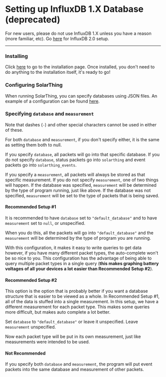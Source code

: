 # Setting up InfluxDB 1.X Database (deprecated)
For new users, please do not use InfluxDB 1.X unless you have a reason (more familiar, etc).
Go [here](./influxdb2_setup.md) for InfluxDB 2.0 setup.

---

### Installing
Click [here](https://docs.influxdata.com/influxdb/v1.7/introduction/installation/) to go to the installation page.
Once installed, you don't need to do anything to the installation itself, it's ready to go!

### Configuring SolarThing
When running SolarThing, you can specify databases using JSON files. An example of a configuration can be found [here](../../config_templates/databases/influxdb_template.json).

### Specifying `database` and `measurement`
Note that dashes (`-`) and other special characters cannot be used in either of these.

For both `database` and `measurement`, if you don't specify either, it is the same as setting them both
to null.

If you specify `database`, all packets will go into that specific database. If you do not specify
`database`, status packets go into `solarthing` and event packets go into `solarthing_events`.

If you specify a `measurement`, all packets will always be stored as that specific measurement. If you
do not specify `measurement`, one of two things will happen. If the database was specified, `measurement` will be determined by
the type of program running, just like above. If the database was not specified, `measurement` will be set to
the type of packets that is being saved.

#### Recommended Setup #1
It is recommended to have `database` set to `"default_database"` and to have `measurement` set to `null`, or unspecified.

When you do this, all the packets will go into `"default_database"` and the `measurement` will be determined by
the type of program you are running.

With this configuration, it makes it easy to write queries to get data however, if you have many different packet types,
the auto-complete won't be so nice to you. This configuration has the advantage of being able to query multiple packet types
in a single query (**this makes graphing battery voltages of all your devices a lot easier than Recommended Setup #2**).

#### Recommended Setup #2
This option is the option that is probably better if you want a database structure that is easier to be
viewed as a whole. In Recommended Setup #1, all of the data is stuffed into a single measurement. In this setup,
we have a different measurement for each packet type. This makes some queries more difficult, but makes auto complete a lot better.

Set `database` to `"default_database"` or leave it unspecified. Leave `measurement` unspecified.

Now each packet type will be put in its own measurement, just like measurements were intended to be used.

#### Not Recommended
If you specify both `database` and `measurement`, the program will put event packets into the same database and measurement of other packets.

